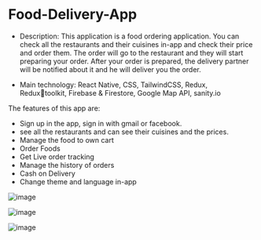 # Food-Delivery-App
- Description: This application is a food ordering application. You can check all the restaurants and their cuisines in-app and check their price and order them. The order will go to the restaurant and they will start preparing your order. After your order is prepared, the delivery partner will be notified about it and he will deliver you the order.

- Main technology: React Native, CSS, TailwindCSS, Redux, Reduxtoolkit, Firebase & Firestore, Google Map API, sanity.io

The features of this app are:
- Sign up in the app, sign in with gmail or facebook.
- see all the restaurants and can see their cuisines and the prices.
- Manage the food to own cart
- Order Foods
- Get Live order tracking
- Manage the history of orders
- Cash on Delivery
- Change theme and language in-app

![image](https://user-images.githubusercontent.com/74124060/227833894-0b55f272-2a7e-4686-8559-075448171529.png)

![image](https://user-images.githubusercontent.com/74124060/227833977-7702f97a-fcf6-4bd2-bf31-10705773e4f2.png)

![image](https://user-images.githubusercontent.com/74124060/227834017-cf219ba7-7de1-4595-8b8b-128f0e208985.png)

